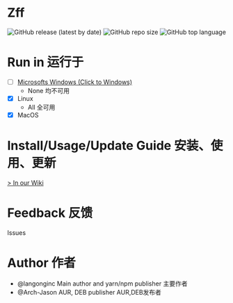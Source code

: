 # Zff

![GitHub release (latest by date)](https://img.shields.io/github/v/release/langong-dev/Zff?logo=Github)
![GitHub repo size](https://img.shields.io/github/repo-size/langong-dev/Zff)
![GitHub top language](https://img.shields.io/github/languages/top/langong-dev/Zff)

# Run in 运行于

- [ ] [Microsofts Windows (Click to Windows)](https://github.com/langong-dev/Zff-Win.git)
  - None 均不可用
- [x] Linux
  - All 全可用
- [x] MacOS

# Install/Usage/Update Guide 安装、使用、更新

[ > In our Wiki ](https://ohzff.github.io/Zff)

# Feedback 反馈

Issues

# Author 作者

- @langonginc Main author and yarn/npm publisher 主要作者
- @Arch-Jason AUR, DEB publisher AUR,DEB发布者
